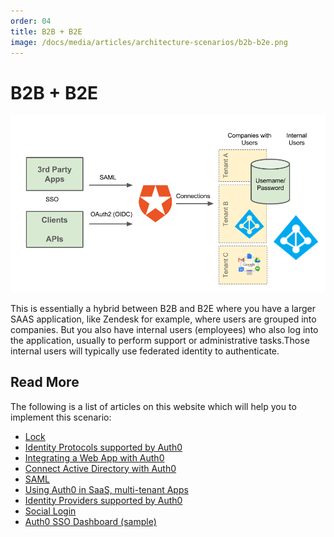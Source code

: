 ```yaml
---
order: 04
title: B2B + B2E
image: /docs/media/articles/architecture-scenarios/b2b-b2e.png
---
```


# B2B + B2E

![](/media/articles/architecture-scenarios/b2b-b2e.png)

This is essentially a hybrid between B2B and B2E where you have a larger SAAS application, like Zendesk for example, where users are grouped into companies. But you also have internal users (employees) who also log into the application, usually to perform support or administrative tasks.Those internal users will typically use federated identity to authenticate.

## Read More

The following is a list of articles on this website which will help you to implement this scenario:

* [Lock](https://auth0.com/lock)
* [Identity Protocols supported by Auth0](https://auth0.com/docs/protocols)
* [Integrating a Web App with Auth0](https://auth0.com/docs/oauth-web-protocol)
* [Connect Active Directory with Auth0](https://auth0.com/docs/connections/enterprise/active-directory)
* [SAML](https://auth0.com/docs/saml-configuration)
* [Using Auth0 in SaaS, multi-tenant Apps](https://auth0.com/docs/saas-apps)
* [Identity Providers supported by Auth0](https://auth0.com/docs/identityproviders)
* [Social Login](https://auth0.com/learn/social-login/)
* [Auth0 SSO Dashboard (sample)](https://github.com/auth0-samples/auth0-sso-dashboard)